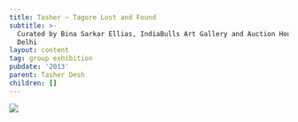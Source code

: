 ```yaml
---
title: Tasher ~ Tagore Lost and Found
subtitle: >-
  Curated by Bina Sarkar Ellias, IndiaBulls Art Gallery and Auction House, New
  Delhi
layout: content
tag: group exhibition
pubdate: '2013'
parent: Tasher Desh
children: []
---
```

![](/assets/img/tasher-desh-2013-lenticular-and-vinyl-on-archival-mount-96x114-cm-edition-2.jpg)
